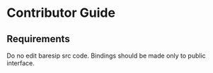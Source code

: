 # Contributor Guide

## Requirements
Do no edit baresip src code. Bindings should be made only to public interface.
